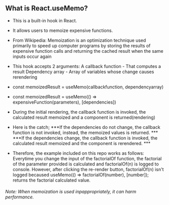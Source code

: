 ## What is React.useMemo?

- This is a built-in hook in React.
- It allows users to memoize expensive functions.

- From Wikipedia: Memoization is an optimization technique used primarily to speed up computer programs by storing the results of expensive function calls and returning the cached result when the same inputs occur again

- This hook accepts 2 arguments: 
   A callback function - That computes a result
   Dependency array - Array of variables whose change causes rerendering

- const memoizedResult = useMemo(callbackfunction, dependencyarray)
- const memoizedResult = useMemo(() => expensiveFunction(parameters), [dependencies])

- During the initial rendering, the callback function is invoked, the calculated result memoized and a component is returned(rendering)

- Here is the catch;
***If the dependencies do not change, the callback function is not invoked, instead, the memoized values is returned. ***
***If the dependencies change, the callback function is invoked, the calculated result memoized and the component is rerendered. ***


- Therefore, the example included on this repo works as follows:
Everytime you change the input of the factorialOf function, the factorial of the parameter provided is calculated and  factorialOf(n) is logged to console. However, after clicking the re-render button, factorialOf(n) isn't logged becaused useMemo(() => factorialOf(number), [number]); returns the factorial calculated value.

###### Note: When memoization is used inpappropriately, it can harm performance.